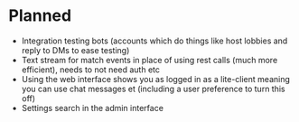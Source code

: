 # Planned
- Integration testing bots (accounts which do things like host lobbies and reply to DMs to ease testing)
- Text stream for match events in place of using rest calls (much more efficient), needs to not need auth etc
- Using the web interface shows you as logged in as a lite-client meaning you can use chat messages et (including a user preference to turn this off)
- Settings search in the admin interface
